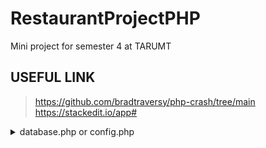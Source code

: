 # RestaurantProjectPHP
Mini project for semester 4 at TARUMT

## USEFUL LINK
  > https://github.com/bradtraversy/php-crash/tree/main
  > https://stackedit.io/app#
<details>
  <summary>database.php or config.php</summary>

  ```php
//database.php or config.php
//Connecting Database
define('DB_HOST','localhost');
define('DB_USER','');
define('DB_PASS','');
define('DB_NAME','');

//Create Concetion
$conn = new mysqli(DB_HOST,DB_USER,DB_PASS,DB_NAME);

//Check COnnection
if($conn->connect_error){ //if not conencted
  die('Connection Failed'.$conn->connect_error);//kills the conenction OR terminate execution
}

```

  ### put in page like index.php or home.php
```php
//TO bring header.php to other file
<?php  include 'header.php'?>
//or use require or require_once

//To Query
  $sql = 'SELECT * FROM tableSource';
  $result = mysqli_query($conn,$sql);
  $data = mysqli_fetch_all($result,MYSQLI_ASSOC);

  foreach($data as $item): // in 2:59:45 of the video
    echo $item['name'];
    echo $item['price']; //use div and classes

//Setting to default
$name = $email = $body = ''; //all will be ''

```
</details>
